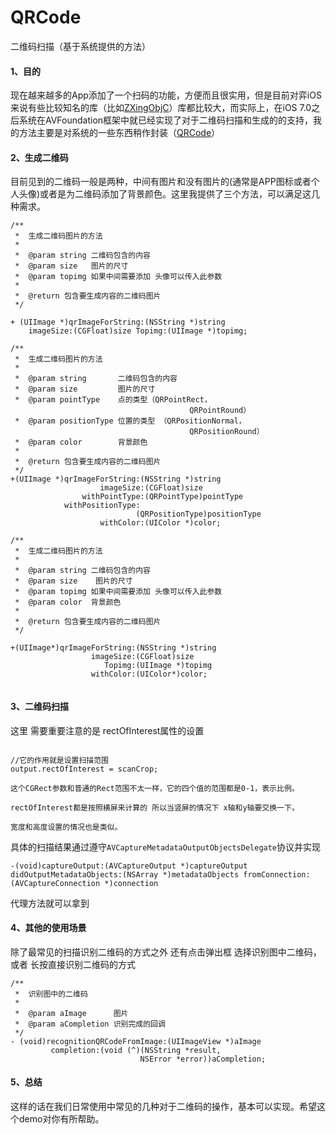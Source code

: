 # QRCode
二维码扫描（基于系统提供的方法）

#### 1、目的
 现在越来越多的App添加了一个扫码的功能，方便而且很实用，但是目前对弈iOS来说有些比较知名的库（比如[ZXingObjC](https://github.com/TheLevelUp/ZXingObjC)）库都比较大，而实际上，在iOS 7.0之后系统在AVFoundation框架中就已经实现了对于二维码扫描和生成的的支持，我的方法主要是对系统的一些东西稍作封装（[QRCode](https://github.com/LeeWongSnail/QRCode)）
 
 
#### 2、生成二维码
目前见到的二维码一般是两种，中间有图片和没有图片的(通常是APP图标或者个人头像)或者是为二维码添加了背景颜色。这里我提供了三个方法，可以满足这几种需求。

```
/**
 *  生成二维码图片的方法
 *
 *  @param string 二维码包含的内容
 *  @param size   图片的尺寸
 *  @param topimg 如果中间需要添加 头像可以传入此参数
 *
 *  @return 包含要生成内容的二维码图片
 */
 
+ (UIImage *)qrImageForString:(NSString *)string 
	imageSize:(CGFloat)size Topimg:(UIImage *)topimg;

/**
 *  生成二维码图片的方法
 *
 *  @param string       二维码包含的内容
 *  @param size         图片的尺寸
 *  @param pointType    点的类型（QRPointRect，
 										QRPointRound）
 *  @param positionType 位置的类型 （QRPositionNormal，
 										QRPositionRound）
 *  @param color        背景颜色
 *
 *  @return 包含要生成内容的二维码图片
 */
+(UIImage *)qrImageForString:(NSString *)string 
				    imageSize:(CGFloat)size 
				withPointType:(QRPointType)pointType
			withPositionType:	
				 			(QRPositionType)positionType
				    withColor:(UIColor *)color;

/**
 *  生成二维码图片的方法
 *
 *  @param string 二维码包含的内容
 *  @param size    图片的尺寸
 *  @param topimg 如果中间需要添加 头像可以传入此参数
 *  @param color  背景颜色
 *
 *  @return 包含要生成内容的二维码图片
 */
 
+(UIImage*)qrImageForString:(NSString *)string 
				  imageSize:(CGFloat)size 
				     Topimg:(UIImage *)topimg 
				  withColor:(UIColor*)color;
				  
```

#### 3、二维码扫描
这里 需要重要注意的是 rectOfInterest属性的设置

```

//它的作用就是设置扫描范围
output.rectOfInterest = scanCrop;

这个CGRect参数和普通的Rect范围不太一样，它的四个值的范围都是0-1，表示比例。

rectOfInterest都是按照横屏来计算的 所以当竖屏的情况下 x轴和y轴要交换一下。

宽度和高度设置的情况也是类似。

```

具体的扫描结果通过遵守`AVCaptureMetadataOutputObjectsDelegate`协议并实现

`-(void)captureOutput:(AVCaptureOutput *)captureOutput didOutputMetadataObjects:(NSArray *)metadataObjects fromConnection:(AVCaptureConnection *)connection`

代理方法就可以拿到

#### 4、其他的使用场景

除了最常见的扫描识别二维码的方式之外 还有点击弹出框 选择识别图中二维码，或者 长按直接识别二维码的方式

```
/**
 *  识别图中的二维码
 *
 *  @param aImage      图片
 *  @param aCompletion 识别完成的回调
 */
- (void)recognitionQRCodeFromImage:(UIImageView *)aImage
		 completion:(void (^)(NSString *result,
		 					 NSError *error))aCompletion;

```

#### 5、总结
这样的话在我们日常使用中常见的几种对于二维码的操作，基本可以实现。希望这个demo对你有所帮助。
